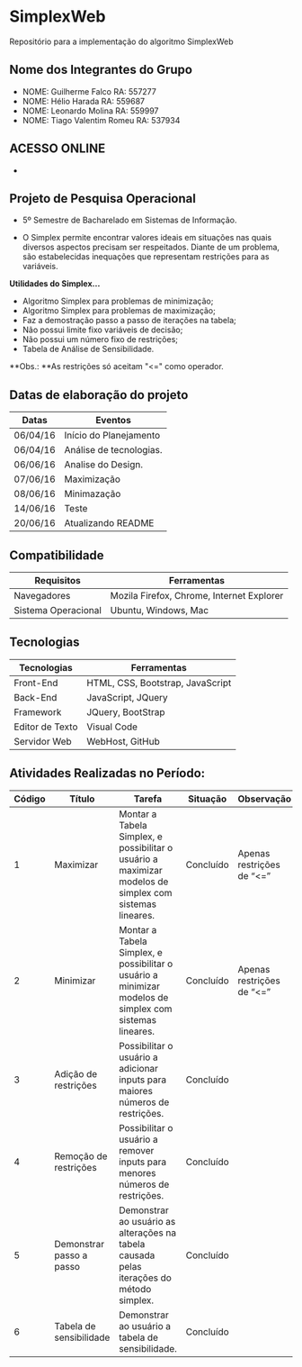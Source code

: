 ﻿# SimplexWeb 

Repositório para a implementação do algoritmo SimplexWeb

## Nome dos Integrantes do Grupo
- NOME: Guilherme Falco		RA: 557277
- NOME: Hélio Harada		RA: 559687
- NOME: Leonardo Molina		RA: 559997
- NOME: Tiago Valentim Romeu	RA: 537934

## ACESSO ONLINE

- [SimplexWeb]: (http://simplexweb.000webhostapp.com/)

## Projeto de Pesquisa Operacional

- 5º Semestre de Bacharelado em Sistemas de Informação.

- O Simplex permite encontrar valores ideais em situações nas quais diversos aspectos precisam ser respeitados. Diante de um problema, são estabelecidas inequações que representam restrições para as variáveis.

**Utilidades do Simplex...**

- Algoritmo Simplex para problemas de minimização;
- Algoritmo Simplex para problemas de maximização;
- Faz a demostração passo a passo de iterações na tabela;
- Não possui limite fixo variáveis de decisão;
- Não possui um número fixo de restrições;
- Tabela de Análise de Sensibilidade.

**Obs.: **As restrições só aceitam "<=" como operador.


## Datas de elaboração do projeto

Datas | Eventos
----- | -------
06/04/16 | Início do Planejamento
06/04/16 | Análise de tecnologias.
06/06/16 | Analise do Design.
07/06/16 | Maximização	
08/06/16 | Minimazação
14/06/16 | Teste	
20/06/16 | Atualizando README


## Compatibilidade

Requisitos		| Ferramentas
-------------------- | --------------
Navegadores		| Mozila Firefox, Chrome, Internet Explorer
Sistema Operacional	| Ubuntu, Windows, Mac


## Tecnologias	

Tecnologias	| Ferramentas
----------------|------------------
Front-End	| HTML, CSS, Bootstrap, JavaScript
Back-End	| JavaScript, JQuery
Framework 	| JQuery, BootStrap
Editor de Texto	| Visual Code
Servidor Web	| WebHost, GitHub

## Atividades Realizadas no Período:

Código | Título			  |Tarefa														| Situação    | Observação
-------|------------------------  |-------------------------------------------------------------------------------------------------------------|-------------|--------------------------
1	| Maximizar		  | Montar a Tabela Simplex, e possibilitar o usuário a maximizar modelos de simplex com sistemas lineares.	| Concluído   | Apenas restrições de “<=”
2	| Minimizar		  | Montar a Tabela Simplex, e possibilitar o usuário a minimizar modelos de simplex com sistemas lineares.	| Concluído   | Apenas restrições de “<=”
3	| Adição de restrições	  | Possibilitar o usuário a adicionar inputs para maiores números de restrições.				| Concluído	|
4	| Remoção de restrições	  | Possibilitar o usuário a remover inputs para menores números de restrições.					| Concluído	|
5	| Demonstrar passo a passo|	Demonstrar ao usuário as alterações na tabela causada pelas iterações do método simplex.		| Concluído	|
6	| Tabela de sensibilidade | Demonstrar ao usuário a tabela de sensibilidade.							| Concluído	|
